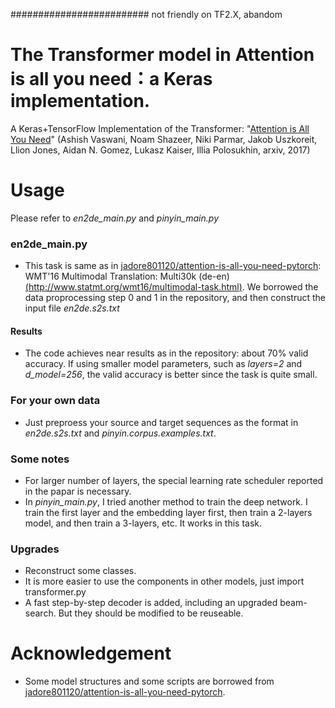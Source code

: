 ######################### not friendly on TF2.X, abandom

# The Transformer model in Attention is all you need：a Keras implementation.
A Keras+TensorFlow Implementation of the Transformer: "[Attention is All You Need](https://arxiv.org/abs/1706.03762)" (Ashish Vaswani, Noam Shazeer, Niki Parmar, Jakob Uszkoreit, Llion Jones, Aidan N. Gomez, Lukasz Kaiser, Illia Polosukhin, arxiv, 2017)

# Usage
Please refer to *en2de_main.py* and *pinyin_main.py*
### en2de_main.py
- This task is same as in [jadore801120/attention-is-all-you-need-pytorch](https://github.com/jadore801120/attention-is-all-you-need-pytorch): WMT'16 Multimodal Translation: Multi30k (de-en) [(http://www.statmt.org/wmt16/multimodal-task.html)](http://www.statmt.org/wmt16/multimodal-task.html). We borrowed the data proprocessing step 0 and 1 in the repository, and then construct the input file *en2de.s2s.txt*
#### Results
- The code achieves near results as in the repository: about 70% valid accuracy. 
If using smaller model parameters, such as *layers=2* and *d_model=256*, the valid accuracy is better since the task is quite small.
### For your own data
- Just preproess your source and target sequences as the format in *en2de.s2s.txt* and *pinyin.corpus.examples.txt*.
### Some notes
- For larger number of layers, the special learning rate scheduler reported in the papar is necessary.
- In *pinyin_main.py*, I tried another method to train the deep network. I train the first layer and the embedding layer first, then train a 2-layers model, and then train a 3-layers, etc. It works in this task.

### Upgrades 
- Reconstruct some classes. 
- It is more easier to use the components in other models, just import transformer.py
- A fast step-by-step decoder is added, including an upgraded beam-search. But they should be modified to be reuseable.

# Acknowledgement
- Some model structures and some scripts are borrowed from [jadore801120/attention-is-all-you-need-pytorch](https://github.com/jadore801120/attention-is-all-you-need-pytorch).
